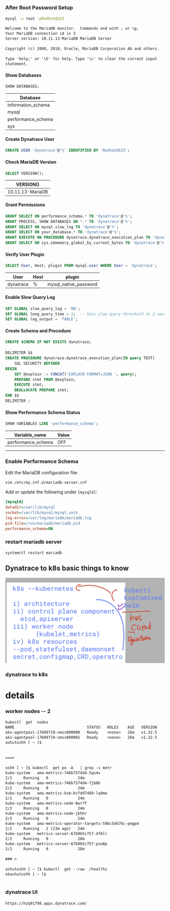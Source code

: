 ### After Root Password Setup

```bash
mysql -u root -pRedhat@123
```

```
Welcome to the MariaDB monitor.  Commands end with ; or \g.
Your MariaDB connection id is 3
Server version: 10.11.13-MariaDB MariaDB Server

Copyright (c) 2000, 2018, Oracle, MariaDB Corporation Ab and others.

Type 'help;' or '\h' for help. Type '\c' to clear the current input statement.
```

#### Show Databases

```sql
SHOW DATABASES;
```

| Database           |
|--------------------|
| information_schema |
| mysql              |
| performance_schema |
| sys                |

#### Create Dynatrace User

```sql
CREATE USER 'dynatrace'@'%' IDENTIFIED BY 'Redhat@123';
```

#### Check MariaDB Version

```sql
SELECT VERSION();
```

| VERSION()         |
|-------------------|
| 10.11.13-MariaDB  |

#### Grant Permissions

```sql
GRANT SELECT ON performance_schema.* TO 'dynatrace'@'%';
GRANT PROCESS, SHOW DATABASES ON *.* TO 'dynatrace'@'%';
GRANT SELECT ON mysql.slow_log TO 'dynatrace'@'%';
GRANT SELECT ON your_database.* TO 'dynatrace'@'%';
GRANT EXECUTE ON PROCEDURE dynatrace.dynatrace_execution_plan TO 'dynatrace'@'%';
GRANT SELECT ON sys.x$memory_global_by_current_bytes TO 'dynatrace'@'%';
```

#### Verify User Plugin

```sql
SELECT User, Host, plugin FROM mysql.user WHERE User = 'dynatrace';
```

| User      | Host | plugin                |
|-----------|------|----------------------|
| dynatrace | %    | mysql_native_password|

#### Enable Slow Query Log

```sql
SET GLOBAL slow_query_log = 'ON';
SET GLOBAL long_query_time = 2;  -- Sets slow query threshold to 2 seconds
SET GLOBAL log_output = 'TABLE';
```

#### Create Schema and Procedure

```sql
CREATE SCHEMA IF NOT EXISTS dynatrace;

DELIMITER $$
CREATE PROCEDURE dynatrace.dynatrace_execution_plan(IN query TEXT)
    SQL SECURITY DEFINER
BEGIN
    SET @explain := CONCAT('EXPLAIN FORMAT=JSON ', query);
    PREPARE stmt FROM @explain;
    EXECUTE stmt;
    DEALLOCATE PREPARE stmt;
END $$
DELIMITER ;
```

#### Show Performance Schema Status

```sql
SHOW VARIABLES LIKE 'performance_schema';
```

| Variable_name      | Value |
|--------------------|-------|
| performance_schema | OFF   |

---

### Enable Performance Schema

Edit the MariaDB configuration file:

```bash
vim /etc/my.cnf.d/mariadb-server.cnf
```

Add or update the following under `[mysqld]`:

```ini
[mysqld]
datadir=/var/lib/mysql
socket=/var/lib/mysql/mysql.sock
log-error=/var/log/mariadb/mariadb.log
pid-file=/run/mariadb/mariadb.pid
performance_schema=ON
```

### restart mariadb server

```
systemctl restart mariadb
```

## Dynatrace to k8s basic things to know 

<img src="dn1.png">


### dynatrace to k8s 

# details

### worker nodes -- 2 

```
kubectl  get  nodes 
NAME                                STATUS   ROLES    AGE   VERSION
aks-agentpool-17689719-vmss000000   Ready    <none>   26m   v1.32.5
aks-agentpool-17689719-vmss000001   Ready    <none>   26m   v1.32.5
ashutoshh [ ~ ]$ 


===>

oshh [ ~ ]$ kubectl  get po -A   | grep -i metr
kube-system   ama-metrics-746b7574d4-5qs4v                           2/2     Running   0             24m
kube-system   ama-metrics-746b7574d4-7jb8b                           2/2     Running   0             24m
kube-system   ama-metrics-ksm-bcfdd7489-lq4mw                        1/1     Running   0             24m
kube-system   ama-metrics-node-8wr7f                                 2/2     Running   0             24m
kube-system   ama-metrics-node-jkhhr                                 2/2     Running   0             24m
kube-system   ama-metrics-operator-targets-59bc5d676c-pmgp4          2/2     Running   2 (23m ago)   24m
kube-system   metrics-server-67b9b5c757-4f6ll                        2/2     Running   0             28m
kube-system   metrics-server-67b9b5c757-pzw8p                        2/2     Running   0             28m

### >

ashutoshh [ ~ ]$ kubectl  get --raw  /healthz 
okashutoshh [ ~ ]$ 


```

### dynatrace UI 

```
https://hzq91798.apps.dynatrace.com/
```
